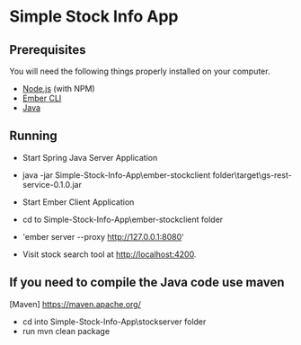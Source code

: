 # Simple Stock Info App

## Prerequisites

You will need the following things properly installed on your computer.

* [Node.js](http://nodejs.org/) (with NPM)
* [Ember CLI](http://ember-cli.com/)
* [Java](https://java.com/en/download/)

## Running 

* Start Spring Java Server Application
* java -jar Simple-Stock-Info-App\ember-stockclient folder\target\gs-rest-service-0.1.0.jar

* Start Ember Client Application
* cd to Simple-Stock-Info-App\ember-stockclient folder
* 'ember server --proxy http://127.0.0.1:8080'
* Visit stock search tool at [http://localhost:4200](http://localhost:4200).

## If you need to compile the Java code use maven
[Maven] https://maven.apache.org/
* cd into Simple-Stock-Info-App\stockserver folder 
* run mvn clean package 

